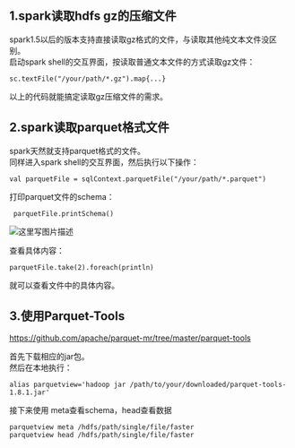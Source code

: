 ## 1.spark读取hdfs gz的压缩文件
spark1.5以后的版本支持直接读取gz格式的文件，与读取其他纯文本文件没区别。  
启动spark shell的交互界面，按读取普通文本文件的方式读取gz文件：  

```
sc.textFile("/your/path/*.gz").map{...}
```  

以上的代码就能搞定读取gz压缩文件的需求。  

## 2.spark读取parquet格式文件
spark天然就支持parquet格式的文件。  
同样进入spark shell的交互界面，然后执行以下操作：  

```
val parquetFile = sqlContext.parquetFile("/your/path/*.parquet")
```  

打印parquet文件的schema：  

```
 parquetFile.printSchema()
```  

![这里写图片描述](https://github.com/bitcarmanlee/easy-algorithm-interview-photo/blob/master/bigdata/spark/readgz/1.jpeg)  

查看具体内容：  

```
parquetFile.take(2).foreach(println)
```  

就可以查看文件中的具体内容。  

## 3.使用Parquet-Tools
https://github.com/apache/parquet-mr/tree/master/parquet-tools  

首先下载相应的jar包。  
然后在本地执行：  

```
alias parquetview='hadoop jar /path/to/your/downloaded/parquet-tools-1.8.1.jar'
```  

接下来使用 meta查看schema，head查看数据  

```
parquetview meta /hdfs/path/single/file/faster
parquetview head /hdfs/path/single/file/faster
```  